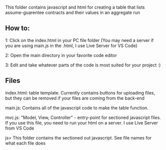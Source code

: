 This folder contains javascript and html for creating a table that lists assume-guarentee contracts and their values in an aggregate run

## How to:
1: Click on the index.html in your PC file folder (You may need a server if you are using main.js in the .html, I use Live Server for VS Code)

2: Open the main directory in your favorite code editor

3: Edit and take whatever parts of the code is most suited for your project :)

## Files
index.html: table template. Currently contains buttons for uploading files, but they can be removed if your files are coming from the back-end

main.js: Contains all of the javascript code to make the table function. 

mvc.js: "Model, View, Controller" - entry-point for sectioned javascript files. If you use this file, you need to run your html on a server. I use Live Server from VS Code

js> This folder contains the sectioned out javascript. See file names for what each file does

